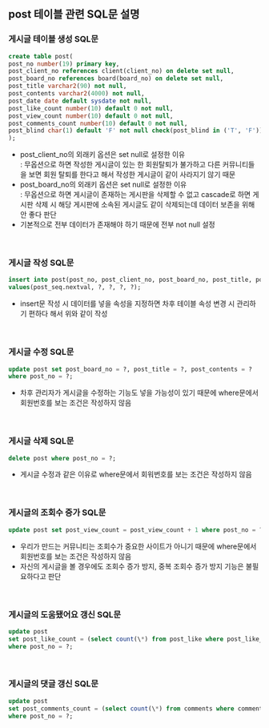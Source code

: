 ## post 테이블 관련 SQL문 설명

### 게시글 테이블 생성 SQL문

```sql
create table post(
post_no number(19) primary key,
post_client_no references client(client_no) on delete set null,
post_board_no references board(board_no) on delete set null,
post_title varchar2(90) not null,
post_contents varchar2(4000) not null,
post_date date default sysdate not null,
post_like_count number(10) default 0 not null,
post_view_count number(10) default 0 not null,
post_comments_count number(10) default 0 not null,
post_blind char(1) default 'F' not null check(post_blind in ('T', 'F'))
);
```

-   post_client_no의 외래키 옵션은 set null로 설정한 이유<br>
    : 무옵션으로 하면 작성한 게시글이 있는 한 회원탈퇴가 불가하고 다른 커뮤니티들을 보면 회원 탈퇴를 한다고 해서 작성한 게시글이 같이 사라지기 않기 때문
-   post_board_no의 외래키 옵션은 set null로 설정한 이유<br>
    : 무옵션으로 하면 게시글이 존재하는 게시판을 삭제할 수 없고 cascade로 하면 게시판 삭제 시 해당 게시판에 소속된 게시글도 같이 삭제되는데 데이터 보존을 위해 안 좋다 판단<br>
-   기본적으로 전부 데이터가 존재해야 하기 때문에 전부 not null 설정
<br>

### 게시글 작성 SQL문

```sql
insert into post(post_no, post_client_no, post_board_no, post_title, post_contents)
values(post_seq.nextval, ?, ?, ?, ?);
```

-   insert문 작성 시 데이터를 넣을 속성을 지정하면 차후 테이블 속성 변경 시 관리하기 편하다 해서 위와 같이 작성
<br>

### 게시글 수정 SQL문

```sql
update post set post_board_no = ?, post_title = ?, post_contents = ?
where post_no = ?;
```

-   차후 관리자가 게시글을 수정하는 기능도 넣을 가능성이 있기 때문에 where문에서 회원번호를 보는 조건은 작성하지 않음
<br>

### 게시글 삭제 SQL문

```sql
delete post where post_no = ?;
```

-   게시글 수정과 같은 이유로 where문에서 회워번호를 보는 조건은 작성하지 않음
<br>

### 게시글의 조회수 증가 SQL문

```sql
update post set post_view_count = post_view_count + 1 where post_no = ?;
```

-   우리가 만드는 커뮤니티는 조회수가 중요한 사이트가 아니기 때문에 where문에서 회원번호를 보는 조건은 작성하지 않음
-   자신의 게시글을 볼 경우에도 조회수 증가 방지, 중복 조회수 증가 방지 기능은 불필요하다고 판단
<br>

### 게시글의 도움됐어요 갱신 SQL문

```sql
update post
set post_like_count = (select count(\*) from post_like where post_like_post_no = ?)
where post_no = ?;
```

<br>

### 게시글의 댓글 갱신 SQL문

```sql
update post
set post_comments_count = (select count(\*) from comments where comments_post_no = ?)
where post_no = ?;
```
